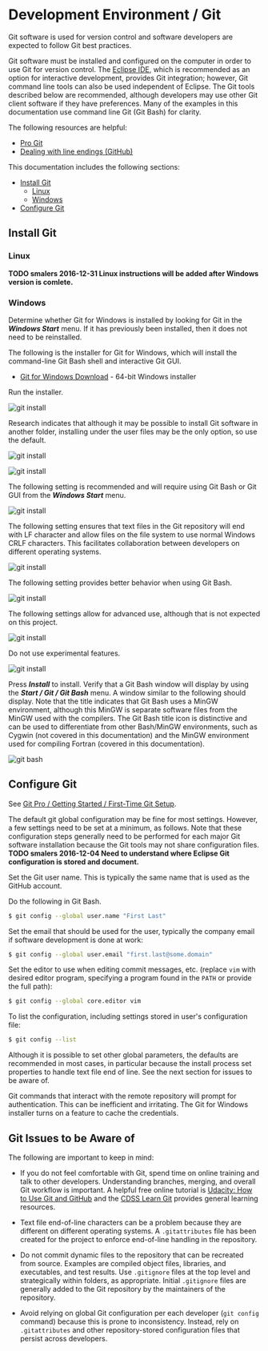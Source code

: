 # Development Environment / Git #

Git software is used for version control and software developers are expected to follow Git best practices.

Git software must be installed and configured on the computer in order to use Git for version control.
The [Eclipse IDE](eclipse/), which is recommended as an option for interactive development, provides Git integration;
however, Git command line tools can also be used independent of Eclipse.
The Git tools described below are recommended, although developers may use other Git client software if they have preferences.
Many of the examples in this documentation use command line Git (Git Bash) for clarity.

The following resources are helpful:

* [Pro Git](https://git-scm.com/book/en/v2)
* [Dealing with line endings (GitHub)](https://help.github.com/articles/dealing-with-line-endings/)

This documentation includes the following sections:

* [Install Git](#install-git)
	+ [Linux](#linux)
	+ [Windows](#windows)
* [Configure Git](#configure-git)

## Install Git ##

### Linux ###

**TODO smalers 2016-12-31 Linux instructions will be added after Windows version is comlete.**

### Windows ###

Determine whether Git for Windows is installed by looking for Git in the ***Windows Start*** menu.
If it has previously been installed, then it does not need to be reinstalled.

The following is the installer for Git for Windows, which will install
the command-line Git Bash shell and interactive Git GUI.

* [Git for Windows Download](https://git-for-windows.github.io/) - 64-bit Windows installer

Run the installer.

![git install](git-images/git-for-windows-install1.png)

Research indicates that although it may be possible to install Git software in another folder,
installing under the user files may be the only option, so use the default.

![git install](git-images/git-for-windows-install2.png)

![git install](git-images/git-for-windows-install3.png)

The following setting is recommended and will require using Git Bash or Git GUI from the ***Windows Start*** menu.

![git install](git-images/git-for-windows-install4.png)

The following setting ensures that text files in the Git repository will end with LF character and allow
files on the file system to use normal Windows CRLF characters.
This facilitates collaboration between developers on different operating systems.

![git install](git-images/git-for-windows-install5.png)

The following setting provides better behavior when using Git Bash.

![git install](git-images/git-for-windows-install6.png)

The following settings allow for advanced use, although that is not expected on this project.

![git install](git-images/git-for-windows-install7.png)

Do not use experimental features.

![git install](git-images/git-for-windows-install8.png)

Press ***Install*** to install.
Verify that a Git Bash window will display by using the ***Start / Git / Git Bash*** menu.
A window similar to the following should display.
Note that the title indicates that Git Bash uses a MinGW environment, although this MinGW is separate software
files from the MinGW used with the compilers.
The Git Bash title icon is distinctive and can be used to differentiate from other Bash/MinGW environments, such as Cygwin
(not covered in this documentation) and the MinGW environment used for compiling Fortran (covered in this documentation).

![git bash](git-images/git-bash.png)

## Configure Git ##

See [Git Pro / Getting Started / First-Time Git Setup](https://git-scm.com/book/en/v2/Getting-Started-First-Time-Git-Setup).

The default git global configuration may be fine for most settings.
However, a few settings need to be set at a minimum, as follows.
Note that these configuration steps generally need to be performed for each major Git software installation because
the Git tools may not share configuration files.
**TODO smalers 2016-12-04 Need to understand where Eclipse Git configuration is stored and document.**

Set the Git user name.  This is typically the same name that is used as the GitHub account.

Do the following in Git Bash.

```bash
$ git config --global user.name "First Last"
```

Set the email that should be used for the user, typically the company email if software development is done at work:

```bash
$ git config --global user.email "first.last@some.domain"
```

Set the editor to use when editing commit messages, etc. (replace `vim` with desired editor program,
specifying a program found in the `PATH` or provide the full path):

```bash
$ git config --global core.editor vim
```

To list the configuration, including settings stored in user's configuration file:

```bash
$ git config --list
```

Although it is possible to set other global parameters, the defaults are recommended in most cases,
in particular because the install process set properties to handle text file end of line.
See the next section for issues to be aware of.

Git commands that interact with the remote repository will prompt for authentication.
This can be inefficient and irritating.  The Git for Windows installer turns on a feature to cache the credentials.

## Git Issues to be Aware of ##

The following are important to keep in mind:

* If you do not feel comfortable with Git, spend time on online training and talk to other developers.
Understanding branches, merging, and overall Git workflow is important.  A helpful free online tutorial is
[Udacity: How to Use Git and GitHub](https://www.udacity.com/course/how-to-use-git-and-github--ud775) and
the [CDSS Learn Git](http://learn.openwaterfoundation.org/cdss-learn-git/index.html)
provides general learning resources.

* Text file end-of-line characters can be a problem because they are different on different operating systems.
A `.gitattributes` file has been created for the project to enforce end-of-line handling in the repository.

* Do not commit dynamic files to the repository that can be recreated from source.
Examples are compiled object files, libraries, and executables, and test results.
Use `.gitignore` files at the top level and strategically within folders, as appropriate.
Initial `.gitignore` files are generally added to the Git repository by the maintainers of the repository.

* Avoid relying on global Git configuration per each developer (`git config` command) because this is prone to inconsistency.
Instead, rely on `.gitattributes` and other repository-stored configuration files that persist across developers.

